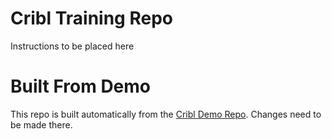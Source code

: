 # Cribl Training Repo

Instructions to be placed here

# Built From Demo

This repo is built automatically from the [Cribl Demo Repo](https://github.com/criblio/cribl-demo). Changes need to be made there.
